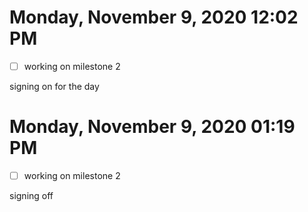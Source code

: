 # Monday, November  9, 2020 12:02 PM
- [ ] working on milestone 2

signing on for the day

# Monday, November  9, 2020 01:19 PM
- [ ] working on milestone 2

signing off 
